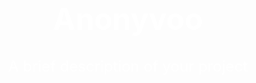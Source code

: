 <style>
    .banner {
        background-image: url('https://i.imgur.com/8K98xX9.png');
        background-repeat: no-repeat;
        background-size: cover;
        color: white;
        padding: 10px;
        font-size: 24px;
        text-align: center;
    }
</style>

<div class="banner">
    <h1>Anonyvoo</h1>
    <p>A brief description of your project</p>
</div>


